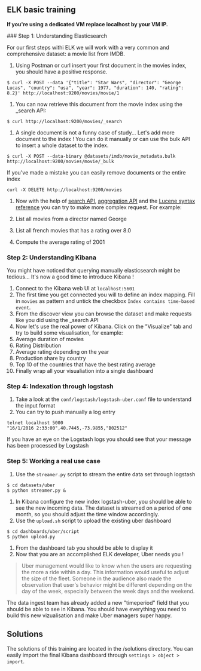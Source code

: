 ## ELK basic training

**If you're using a dedicated VM replace localhost by your VM IP.**

### Step 1: Understanding Elasticsearch

For our first steps withi ELK we will work with a very common and comprehensive dataset: a movie list from IMDB.

1. Using Postman or curl insert your first document in the movies index, you should have a positive response.

  ```
  $ curl -X POST --data '{"title": "Star Wars", "director": "George Lucas", "country": "usa", "year": 1977, "duration": 140, "rating": 8.2}' http://localhost:9200/movies/movie/1
  ```

1. You can now retrieve this document from the movie index using the _search API:

  ```
  $ curl http://localhost:9200/movies/_search
  ```

1. A single document is not a funny case of study... Let's add more document to the index ! You can do it manually or
can use the bulk API to insert a whole dataset to the index.
  ```
  $ curl -X POST --data-binary @datasets/imdb/movie_metadata.bulk http://localhost:9200/movies/movie/_bulk 
  ```

If you've made a mistake you can easily remove documents or the entire index

```
curl -X DELETE http://localhost:9200/movies
```

1. Now with the help of  [search API](https://www.elastic.co/guide/en/elasticsearch/reference/current/search-search.html),
[aggregation API](https://www.elastic.co/guide/en/elasticsearch/reference/current/search-aggregations.html) and
the [Lucene syntax reference](https://lucene.apache.org/core/2_9_4/queryparsersyntax.html)
you can try to make more complex request. For example:

  1. List all movies from a director named George
  1. List all french movies that has a rating over 8.0
  1. Compute the average rating of 2001

### Step 2: Understanding Kibana
You might have noticed that querying manually elasticsearch might be tedious... It's now a good time to introduce Kibana !

1. Connect to the Kibana web UI at `localhost:5601`
1. The first time you get connected you will to define an index mapping. Fill in `movies` as pattern and untick the
checkbox `Index contains time-based event`.
1. From the discover view you can browse the dataset and make requests like you did using the _search API
1. Now let's use the real power of Kibana. Click on the "Visualize" tab and try to build some visualisation, for example:
  1. Average duration of movies
  1. Rating Distribution
  1. Average rating depending on the year
  1. Production share by country
  1. Top 10 of the countries that have the best rating average
1. Finally wrap all your visualiation into a single dashboard

### Step 4: Indexation through logstash

1. Take a look at the `conf/logstash/logstash-uber.conf` file to understand the input format
1. You can try to push manually a log entry
```
telnet localhost 5000
"16/1/2016 2:33:00",40.7445,-73.9855,"B02512"
```
If you have an eye on the Logstash logs you should see that your message has been processed by Logstash


### Step 5: Working a real use case

1. Use the `streamer.py` script to stream the entire data set through logstash 
  ```
  $ cd datasets/uber
  $ python streamer.py &
  ```
1. In Kibana configure the new index logstash-uber, you should be able to see the new incoming data. The dataset
is streamed on a period of one month, so you should adjust the time window accordingly.
1. Use the `upload.sh` script to upload the existing uber dashboard
  ```
  $ cd dashboards/uber/script
  $ python upload.py
  ```
1. From the dashboard tab you should be able to display it
1. Now that you are an accomplished ELK developer, Uber needs you ! 


> Uber management would like to know when the users are requesting the more a ride within a day. This information would
> useful to adjust the size of the fleet.
> Someone in the audience also made the
> observation that user's behavior might be different depending on the day of the week, especially between the
> week days and the weekend.

The data ingest team has already added a new "timeperiod" field that you should be able to see in Kibana.
You should have everything you need to build this new vizualisation and make Uber managers super happy.

## Solutions

The solutions of this training are located in the /solutions directory. You can easily import the final Kibana
dashboard through `settings > object > import`.
